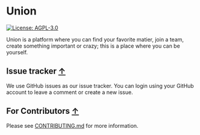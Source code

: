 <!--
 - SPDX-FileCopyrightText: 2021 Union
 -
 - SPDX-License-Identifier: AGPL-3.0-or-later
 -->

# Union

[![License: AGPL-3.0](https://img.shields.io/badge/License-AGPL%203.0-brightgreen.svg)](https://opensource.org/licenses/AGPL-3.0)

Union is a platform where you can find your favorite matier, join a team, create something important or crazy; this is a place where you can be yourself.

## Issue tracker [↑](#union)

We use GitHub issues as our issue tracker.
You can login using your GitHub account to leave a comment or create a new issue.

## For Contributors [↑](#union)

Please see [CONTRIBUTING.md](./CONTRIBUTING.md) for more information.
